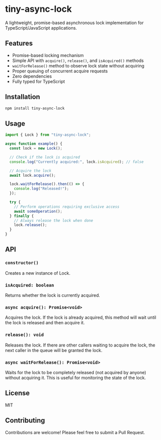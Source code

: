 # tiny-async-lock

A lightweight, promise-based asynchronous lock implementation for TypeScript/JavaScript applications.

## Features

- Promise-based locking mechanism
- Simple API with `acquire()`, `release()`, and `isAcquired()` methods
- `waitForRelease()` method to observe lock state without acquiring
- Proper queuing of concurrent acquire requests
- Zero dependencies
- Fully typed for TypeScript

## Installation

```bash
npm install tiny-async-lock
```

## Usage

```typescript
import { Lock } from "tiny-async-lock";

async function example() {
  const lock = new Lock();

  // Check if the lock is acquired
  console.log("Currently acquired:", lock.isAcquired); // false

  // Acquire the lock
  await lock.acquire();

  lock.waitForRelease().then(() => {
    console.log("Released!");
  });

  try {
    // Perform operations requiring exclusive access
    await someOperation();
  } finally {
    // Always release the lock when done
    lock.release();
  }
}
```

## API

### `constructor()`

Creates a new instance of Lock.

### `isAcquired: boolean`

Returns whether the lock is currently acquired.

### `async acquire(): Promise<void>`

Acquires the lock. If the lock is already acquired, this method will wait until the lock is released and then acquire it.

### `release(): void`

Releases the lock. If there are other callers waiting to acquire the lock, the next caller in the queue will be granted the lock.

### `async waitForRelease(): Promise<void>`

Waits for the lock to be completely released (not acquired by anyone) without acquiring it. This is useful for monitoring the state of the lock.

## License

MIT

## Contributing

Contributions are welcome! Please feel free to submit a Pull Request.
